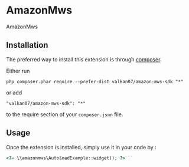 AmazonMws
=========
AmazonMws

Installation
------------

The preferred way to install this extension is through [composer](http://getcomposer.org/download/).

Either run

```
php composer.phar require --prefer-dist valkan07/amazon-mws-sdk "*"
```

or add

```
"valkan07/amazon-mws-sdk": "*"
```

to the require section of your `composer.json` file.


Usage
-----

Once the extension is installed, simply use it in your code by  :

```php
<?= \\amazonmws\AutoloadExample::widget(); ?>```